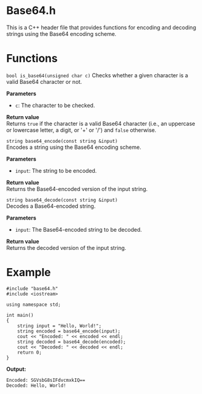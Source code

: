 # Base64.h
This is a C++ header file that provides functions for encoding and decoding strings using the Base64 encoding scheme.

# Functions
`bool is_base64(unsigned char c)`
Checks whether a given character is a valid Base64 character or not.

**Parameters**
- `c`: The character to be checked.

**Return value**<br>
Returns `true` if the character is a valid Base64 character (i.e., an uppercase or lowercase letter, a digit, or '+' or '/') and `false` otherwise.

`string base64_encode(const string &input)`<br>
Encodes a string using the Base64 encoding scheme.

**Parameters**
- `input`: The string to be encoded.

**Return value**<br>
Returns the Base64-encoded version of the input string.

`string base64_decode(const string &input)`<br>
Decodes a Base64-encoded string.

**Parameters**
- `input`: The Base64-encoded string to be decoded.

**Return value**<br>
Returns the decoded version of the input string.

# Example
```
#include "base64.h"
#include <iostream>

using namespace std;

int main()
{
    string input = "Hello, World!";
    string encoded = base64_encode(input);
    cout << "Encoded: " << encoded << endl;
    string decoded = base64_decode(encoded);
    cout << "Decoded: " << decoded << endl;
    return 0;
}
```

**Output:**
```
Encoded: SGVsbG8sIFdvcmxkIQ==
Decoded: Hello, World!
```
